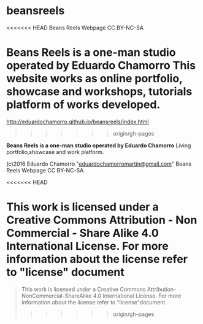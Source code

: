 # beansreels
<<<<<<< HEAD
Beans Reels Webpage	CC BY-NC-SA

Beans Reels is a one-man studio operated by Eduardo Chamorro
This website works as online portfolio, showcase and workshops, tutorials platform of works developed.
=======
http://eduardochamorro.github.io/beansreels/index.html
>>>>>>> origin/gh-pages

**Beans Reels is a one-man studio operated by Eduardo Chamorro**
Living portfolio,showcase and work platform.

(c)2016  Eduardo Chamorro "eduardochamorromartin@gmail.com"
Beans Reels Webpage	CC BY-NC-SA

<<<<<<< HEAD

This work is licensed under a Creative Commons Attribution - Non Commercial - Share Alike 4.0 International License.
For more information about the license refer to "license" document
=======
>This work is licensed under a Creative Commons Attribution-NonCommercial-ShareAlike 4.0 International License.
For more information about the license refer to "license"document
>>>>>>> origin/gh-pages
